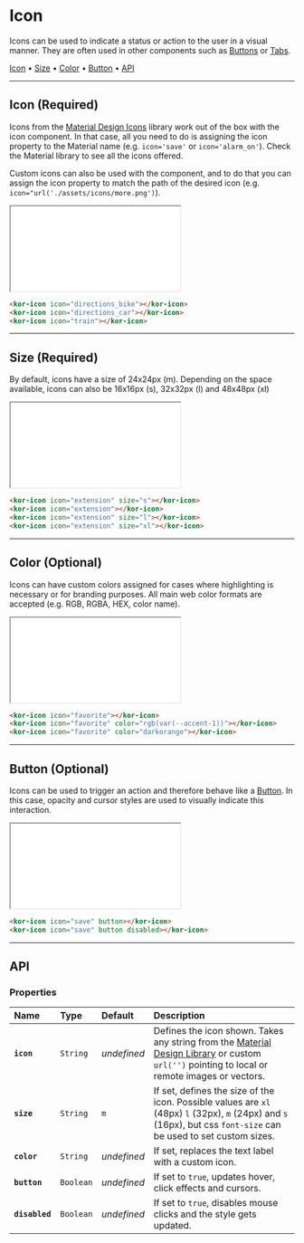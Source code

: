 # Icon

Icons can be used to indicate a status or action to the user in a visual manner. They are often used in other components such as [Buttons](components/button) or [Tabs](components/tabs).

[Icon](<components/icon#icon-(required)>) • [Size](<components/icon#size-(required)>) • [Color](<components/icon#color-(optional)>) • [Button](<components/icon#button-(optional)>) • [API](components/icon#api)

---

## Icon (Required)

Icons from the [Material Design Icons](https://material.io/resources/icons/?style=baseline) library work out of the box with the icon component. In that case, all you need to do is assigning the icon property to the Material name (e.g. `icon='save'` or `icon='alarm_on'`). Check the Material library to see all the icons offered.

Custom icons can also be used with the component, and to do that you can assign the icon property to match the path of the desired icon (e.g. `icon="url('./assets/icons/more.png')`).

<iframe src="./assets/docs/components/icon/icon.html"></iframe>

```html
<kor-icon icon="directions_bike"></kor-icon>
<kor-icon icon="directions_car"></kor-icon>
<kor-icon icon="train"></kor-icon>
```

---

## Size (Required)

By default, icons have a size of 24x24px (m). Depending on the space available, icons can also be 16x16px (s), 32x32px (l) and 48x48px (xl)

<iframe src="./assets/docs/components/icon/size.html"></iframe>

```html
<kor-icon icon="extension" size="s"></kor-icon>
<kor-icon icon="extension"></kor-icon>
<kor-icon icon="extension" size="l"></kor-icon>
<kor-icon icon="extension" size="xl"></kor-icon>
```

---

## Color (Optional)

Icons can have custom colors assigned for cases where highlighting is necessary or for branding purposes. All main web color formats are accepted (e.g. RGB, RGBA, HEX, color name).

<iframe src="./assets/docs/components/icon/color.html"></iframe>

```html
<kor-icon icon="favorite"></kor-icon>
<kor-icon icon="favorite" color="rgb(var(--accent-1))"></kor-icon>
<kor-icon icon="favorite" color="darkorange"></kor-icon>
```

---

## Button (Optional)

Icons can be used to trigger an action and therefore behave like a [Button](components/button). In this case, opacity and cursor styles are used to visually indicate this interaction.

<iframe src="./assets/docs/components/icon/button.html"></iframe>

```html
<kor-icon icon="save" button></kor-icon>
<kor-icon icon="save" button disabled></kor-icon>
```

---

## API

### Properties

| Name           | Type      | Default     | Description                                                                                                                                                                                         |
| :------------- | :-------- | :---------- | :-------------------------------------------------------------------------------------------------------------------------------------------------------------------------------------------------- |
| **`icon`**     | `String`  | _undefined_ | Defines the icon shown. Takes any string from the [Material Design Library](https://material.io/resources/icons/?style=baseline) or custom `url('')` pointing to local or remote images or vectors. |
| **`size`**     | `String`  | `m`         | If set, defines the size of the icon. Possible values are `xl` (48px) `l` (32px), `m` (24px) and `s` (16px), but css `font-size` can be used to set custom sizes.                                   |
| **`color`**    | `String`  | _undefined_ | If set, replaces the text label with a custom icon.                                                                                                                                                 |
| **`button`**   | `Boolean` | _undefined_ | If set to `true`, updates hover, click effects and cursors.                                                                                                                                         |
| **`disabled`** | `Boolean` | _undefined_ | If set to `true`, disables mouse clicks and the style gets updated.                                                                                                                                 |
